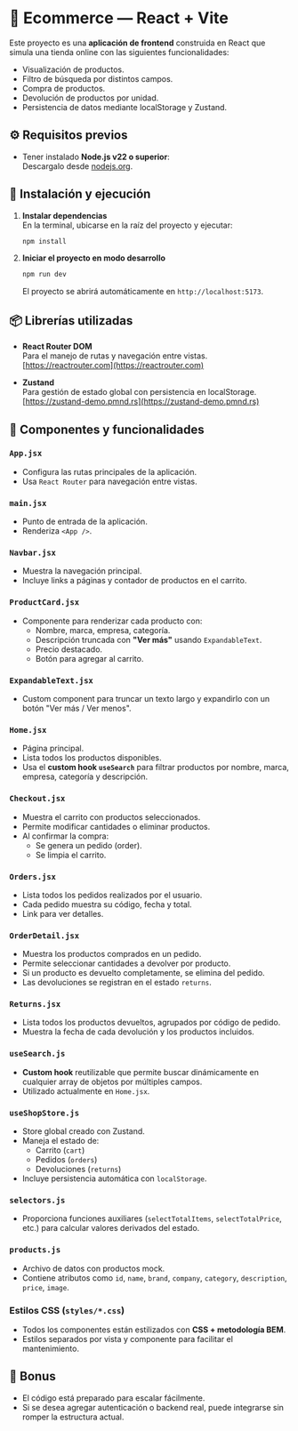 # 🛒 Ecommerce — React + Vite

Este proyecto es una **aplicación de frontend** construida en React que simula una tienda online con las siguientes funcionalidades:

- Visualización de productos.
- Filtro de búsqueda por distintos campos.
- Compra de productos.
- Devolución de productos por unidad.
- Persistencia de datos mediante localStorage y Zustand.

## ⚙️ Requisitos previos

- Tener instalado **Node.js v22 o superior**:  
  Descargalo desde [nodejs.org](https://nodejs.org/en/download).

## 🚀 Instalación y ejecución

1. **Instalar dependencias**  
   En la terminal, ubicarse en la raíz del proyecto y ejecutar:

   ```bash
   npm install
   ```

2. **Iniciar el proyecto en modo desarrollo**

   ```bash
   npm run dev
   ```

   El proyecto se abrirá automáticamente en `http://localhost:5173`.

## 📦 Librerías utilizadas

- **React Router DOM**  
  Para el manejo de rutas y navegación entre vistas.  
  [https://reactrouter.com](https://reactrouter.com)

- **Zustand**  
  Para gestión de estado global con persistencia en localStorage.  
  [https://zustand-demo.pmnd.rs](https://zustand-demo.pmnd.rs)

## 🧩 Componentes y funcionalidades

### `App.jsx`
- Configura las rutas principales de la aplicación.
- Usa `React Router` para navegación entre vistas.

### `main.jsx`
- Punto de entrada de la aplicación.
- Renderiza `<App />`.

### `Navbar.jsx`
- Muestra la navegación principal.
- Incluye links a páginas y contador de productos en el carrito.

### `ProductCard.jsx`
- Componente para renderizar cada producto con:
  - Nombre, marca, empresa, categoría.
  - Descripción truncada con **"Ver más"** usando `ExpandableText`.
  - Precio destacado.
  - Botón para agregar al carrito.

### `ExpandableText.jsx`
- Custom component para truncar un texto largo y expandirlo con un botón "Ver más / Ver menos".

### `Home.jsx`
- Página principal.
- Lista todos los productos disponibles.
- Usa el **custom hook `useSearch`** para filtrar productos por nombre, marca, empresa, categoría y descripción.

### `Checkout.jsx`
- Muestra el carrito con productos seleccionados.
- Permite modificar cantidades o eliminar productos.
- Al confirmar la compra:
  - Se genera un pedido (order).
  - Se limpia el carrito.

### `Orders.jsx`
- Lista todos los pedidos realizados por el usuario.
- Cada pedido muestra su código, fecha y total.
- Link para ver detalles.

### `OrderDetail.jsx`
- Muestra los productos comprados en un pedido.
- Permite seleccionar cantidades a devolver por producto.
- Si un producto es devuelto completamente, se elimina del pedido.
- Las devoluciones se registran en el estado `returns`.

### `Returns.jsx`
- Lista todos los productos devueltos, agrupados por código de pedido.
- Muestra la fecha de cada devolución y los productos incluidos.

### `useSearch.js`
- **Custom hook** reutilizable que permite buscar dinámicamente en cualquier array de objetos por múltiples campos.
- Utilizado actualmente en `Home.jsx`.

### `useShopStore.js`
- Store global creado con Zustand.
- Maneja el estado de:
  - Carrito (`cart`)
  - Pedidos (`orders`)
  - Devoluciones (`returns`)
- Incluye persistencia automática con `localStorage`.

### `selectors.js`
- Proporciona funciones auxiliares (`selectTotalItems`, `selectTotalPrice`, etc.) para calcular valores derivados del estado.

### `products.js`
- Archivo de datos con productos mock.
- Contiene atributos como `id`, `name`, `brand`, `company`, `category`, `description`, `price`, `image`.

### Estilos CSS (`styles/*.css`)
- Todos los componentes están estilizados con **CSS + metodología BEM**.
- Estilos separados por vista y componente para facilitar el mantenimiento.

## 🧪 Bonus
- El código está preparado para escalar fácilmente.
- Si se desea agregar autenticación o backend real, puede integrarse sin romper la estructura actual.
